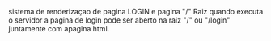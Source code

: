 sistema de renderizaçao de pagina LOGIN e pagina "/" Raiz
quando executa o servidor a pagina de login pode ser aberto na raiz "/" ou "/login"
juntamente com apagina html.
